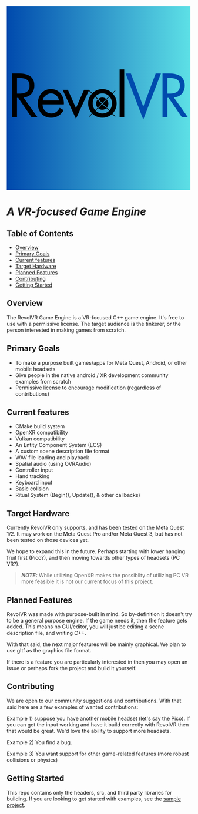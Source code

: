 ![](logo.png)
# *A VR-focused Game Engine*

## Table of Contents
* [Overview](#overview)
* [Primary Goals](#primary-goals)
* [Current features](#current-features)
* [Target Hardware](#target-hardware)
* [Planned Features](#planned-features)
* [Contributing](#contributing)
* [Getting Started ](#planned-or-available-features)

## Overview
The RevolVR Game Engine is a VR-focused C++ game engine. It's free to use with a permissive license. The target audience is the tinkerer, or the person interested in making games from scratch.

## Primary Goals
* To make a purpose built games/apps for Meta Quest, Android, or other mobile headsets
* Give people in the native android / XR development community examples from scratch
* Permissive license to encourage modification (regardless of contributions)

## Current features
* CMake build system
* OpenXR compatibility
* Vulkan compatibility
* An Entity Component System (ECS)
* A custom scene description file format
* WAV file loading and playback
* Spatial audio (using OVRAudio)
* Controller input
* Hand tracking
* Keyboard input
* Basic collsion
* Ritual System (Begin(), Update(), & other callbacks)

## Target Hardware
Currently RevolVR only supports, and has been tested on the Meta Quest 1/2. It may work on the Meta Quest Pro and/or Meta Quest 3, but has not been tested on those devices yet.

We hope to expand this in the future. Perhaps starting with lower hanging fruit first (Pico?), and then moving towards other types of headsets (PC VR?).

> **_NOTE:_** While utilizing OpenXR makes the possibilty of utilizing PC VR more feasible it is not our current focus of this project.

## Planned Features
RevolVR was made with purpose-built in mind. So by-definition it doesn't try to be a general purpose engine. If the game needs it, then the feature gets added. This means no GUI/editor, you will just be editing a scene description file, and writing C++.

With that said, the next major features will be mainly graphical. We plan to use gltf as the graphics file format.

If there is a feature you are particularly interested in then you may open an issue or perhaps fork the project and build it yourself.


## Contributing
We are open to our community suggestions and contributions. With that said here are a few examples of wanted contributions:

Example 1) suppose you have another mobile headset (let's say the Pico). If you can get the input working and have it build correctly with RevolVR then that would be great. We'd love the ability to support more headsets.

Example 2) You find a bug.

Example 3) You want support for other game-related features (more robust collisions or physics)


## Getting Started

This repo contains only the headers, src, and third party libraries for building. If you are looking to get started with examples, see the [sample project](https://github.com/satchelfrost/revolvr-sample-project.git).